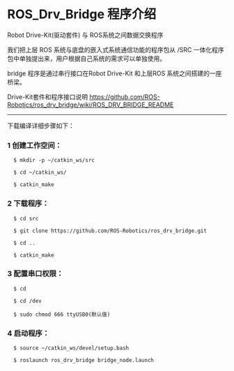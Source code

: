 # ROS_Drv_Bridge 程序介绍


Robot Drive-Kit(驱动套件) 与 ROS系统之间数据交换程序

我们把上层 ROS 系统与底盘的嵌入式系统通信功能的程序包从 /SRC 一体化程序包中单独提出来，用户根据自己系统的需求可以单独使用。

bridge 程序是通过串行接口在Robot Drive-Kit 和上层ROS 系统之间搭建的一座桥梁。

Drive-Kit套件和程序接口说明 https://github.com/ROS-Robotics/ros_drv_bridge/wiki/ROS_DRV_BRIDGE_README

**********************************************************************

下载编译详细步骤如下：

### 1 创建工作空间：

      $ mkdir -p ~/catkin_ws/src

      $ cd ~/catkin_ws/

      $ catkin_make

### 2 下载程序：

      $ cd src

      $ git clone https://github.com/ROS-Robotics/ros_drv_bridge.git

      $ cd ..

      $ catkin_make

### 3 配置串口权限：

      $ cd

      $ cd /dev

      $ sudo chmod 666 ttyUSB0(默认值)

### 4 启动程序：

      $ source ~/catkin_ws/devel/setup.bash

      $ roslaunch ros_drv_bridge bridge_node.launch





